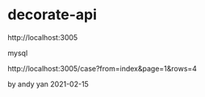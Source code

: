 # decorate-api

####
http://localhost:3005

mysql


http://localhost:3005/case?from=index&page=1&rows=4

by andy yan 2021-02-15
